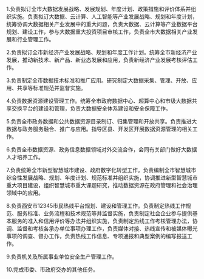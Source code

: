 1.负责拟订全市大数据发展战略、发展规划、年度计划、政策措施和评价体系并组织实施。负责拟订大数据、云计算、人工智能等产业发展战略、规划和年度计划，统筹协调大数据相关产业发展中的重大问题，负责大数据、云计算等产业数据平台规划、建设工作，参与大数据重大投资项目审核工作，负责全市大数据相关产业发展和行业管理工作。

2.负责拟订全市新经济产业发展战略、规划和年度工作计划。统筹全市新经济产业发展，推动新技术、新产品、新业态发展和应用，负责新经济产业发展考核评估工作。

3.负责制定全市数据技术标准和推广应用。研究制定大数据采集、管理、开放、应用、共享等标准规范并监督实施。

4.负责数据资源建设管理工作。统筹全市政府数据中心、超算中心和市级大数据共享交换平台的建设和管理，负责大数据安全体系建设和安全保障工作。

5.负责全市政务数据和公共数据资源目录制订、归集管理和开放共享。负责推进大数据与政务服务融合、推广与应用。指导区县、开发区开展数据资源管理的相关工作。

6.负责全市数据资源、政务信息数据领域对外交流合作，会同有关部门做好大数据人才培养工作。

7.负责统筹全市新型智慧城市建设、政府数字化转型工作。负责编制全市智慧城市综合性发展战略、规划、年度计划、规范标准并组织实施，协调推进新型智慧城市重大项目建设，组织智慧城市重大课题研究，推动数据资源在政府管理和社会治理领域中的应用。

8.负责西安市12345市民热线平台规划、建设和管理工作。负责制定热线工作规范、服务标准、业务流程和技术规范等并监督实施，负责制定社会企业参与提供基本服务的准入和信用评价等办法并组织实施，负责制定热线工作考核管理办法，协调、监督和考核各承办单位事项办理工作，负责媒体对接、热线宣传和被媒体曝光事项的调查、督办工作，负责热线工作信息、专项通报和典型案例的编写报送工作。

9.负责机关及所属事业单位安全生产管理工作。

10.完成市委、市政府交办的其他任务。